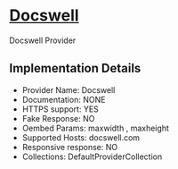 # [Docswell](https://docswell.com)

Docswell Provider

## Implementation Details

- Provider
Name: Docswell
- Documentation: NONE
- HTTPS support: YES
- Fake Response: NO
- Oembed Params: maxwidth , maxheight
- Supported Hosts: docswell.com
- Responsive response: NO
- Collections: DefaultProviderCollection


